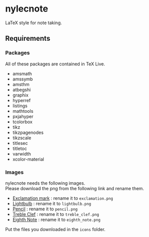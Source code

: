 # nylecnote

LaTeX style for note taking.

## Requirements

### Packages

All of these packages are contained in TeX Live.

- amsmath
- amssymb
- amsthm
- atbegshi
- graphix
- hyperref
- listings
- mathtools
- pxjahyper
- tcolorbox
- tikz
- tikzpagenodes
- tikzscale
- titlesec
- titletoc
- varwidth
- xcolor-material

### Images

nylecnote needs the following images.  
Please download the png from the following link and rename them.

- [Exclamation mark](https://icooon-mono.com/11478-%E3%81%B3%E3%81%A3%E3%81%8F%E3%82%8A%E3%83%9E%E3%83%BC%E3%82%AF/)
  : rename it to `exclamation.png`
- [Lightbulb](https://www.silhouette-illust.com/illust/23161)
  : rename it to `lightbulb.png`
- [Pencil](https://www.silhouette-illust.com/illust/14517)
  : rename it to `pencil.png`
- [Treble Clef](https://www.silhouette-illust.com/illust/20231)
  : rename it to `treble_clef.png`
- [Eighth Note](https://www.silhouette-illust.com/illust/21129)
  : rename it to `eighth_note.png`

Put the files you downloaded in the `icons` folder.
